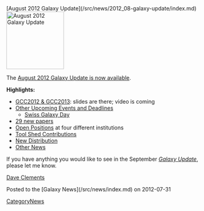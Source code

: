 <div class='newsItemHeader'>[August 2012 Galaxy Update](/src/news/2012_08-galaxy-update/index.md)</div>

<div class='right'><a href='/src/galaxy-updates/2012_08/index.md'><img src="/src/images/logos/GalaxyUpdate200.png" alt="August 2012 Galaxy Update" width=150 /></a></div>

The [August 2012 Galaxy Update is now available](/src/galaxy-updates/2012_08/index.md). 

**Highlights:**

* [GCC2012 & GCC2013](/src/galaxy-updates/2012_08/index.md#gcc2012--gcc2013): slides are there; video is coming
* [Other Upcoming Events and Deadlines](/src/galaxy-updates/2012_08/index.md#upcoming-events-and-deadlines)
  * [Swiss Galaxy Day](/src/galaxy-updates/2012_08/index.md#swiss-galaxy-day)
* [29 new papers](/src/galaxy-updates/2012_08/index.md#new-papers)
* [Open Positions](/src/galaxy-updates/2012_08/index.md#whos-hiring) at four different institutions
* [Tool Shed Contributions](/src/galaxy-updates/2012_08/index.md#tool-shed-contributions)
* [New Distribution](/src/galaxy-updates/2012_08/index.md#new-distributions)
* [Other News](/src/galaxy-updates/2012_08/index.md#other-news)

If you have anything you would like to see in the September *[Galaxy Update](/src/galaxy-updates/index.md)*, please let me know.

[Dave Clements](/src/dave-clements/index.md)

<div class='newsItemFooter'>Posted to the [Galaxy News](/src/news/index.md) on 2012-07-31</div>

[CategoryNews](/src/category-news/index.md)
